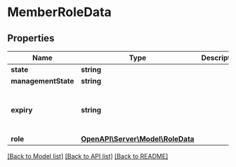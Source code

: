 # MemberRoleData

## Properties
Name | Type | Description | Notes
------------ | ------------- | ------------- | -------------
**state** | **string** |  | [optional] 
**managementState** | **string** |  | [optional] 
**expiry** | **string** |  | [optional] [default to '1990-01-01']
**role** | [**OpenAPI\Server\Model\RoleData**](RoleData.md) |  | [optional] 

[[Back to Model list]](../README.md#documentation-for-models) [[Back to API list]](../README.md#documentation-for-api-endpoints) [[Back to README]](../README.md)


